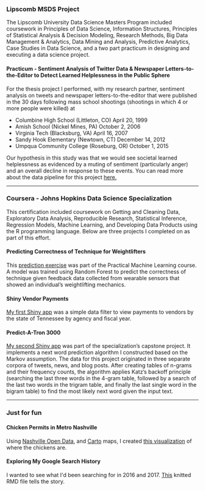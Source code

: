 ### Lipscomb MSDS Project
The Lipscomb University Data Science Masters Program included coursework in Principles of Data Science, Information Structures, Principles of Statistical Analysis &amp; Decision Modeling, Research Methods, Big Data Management &amp; Analytics, Data Mining and Analysis, Predictive Analytics, Case Studies in Data Science, and a two part practicum in designing and executing a data science project. 

#### Practicum - Sentiment Analysis of Twitter Data &amp; Newspaper Letters-to-the-Editor to Detect Learned Helplessness in the Public Sphere
For the thesis project I performed, with my research partner, sentiment analysis on tweets and newspaper letters-to-the-editor that were published in the 30 days following mass school shootings (shootings in which 4 or more people were killed) at
 - Columbine High School (Littleton, CO) April 20, 1999
 - Amish School (Nickel Mines, PA) October 2, 2006
 - Virginia Tech (Blacksburg, VA) April 16, 2007
 - Sandy Hook Elementary (Newtown, CT) December 14, 2012
 - Umpqua Community College (Roseburg, OR) October 1, 2015

Our hypothesis in this study was that we would see societal learned helplessness as evidenced by a muting of sentiment (particularly anger) and an overall decline in response to these events. You can read more about the data pipeline for this project [here.](http://bit.ly/schoolshootingdata)

<hr>

### Coursera - Johns Hopkins Data Science Specialization
This certification included coursework on Getting and Cleaning Data, Exploratory Data Analysis, Reproducible Research, Statistical Inference, Regression Models, Machine Learning, and Developing Data Products using the R programming language. Below are three projects I completed on as part of this effort.

#### Predicting Correctness of Technique for Weightlifters
This [prediction exercise](/PML_Project.html) was part of the Practical Machine Learning course. A model was trained using Random Forest to predict the correctness of technique given feedback data collected from wearable sensors that showed an individual’s weightlifting mechanics.

#### Shiny Vendor Payments
[My first Shiny app](https://marylvv.shinyapps.io/Shiny-VendorPayments/) was a simple data filter to view payments to vendors by the state of Tennessee by agency and fiscal year.


#### Predict-A-Tron 3000
[My second Shiny app](https://marylvv.shinyapps.io/PredictATron3000/) was part of the specialization’s capstone project. It implements a next word prediction algorithm I constructed based on the Markov assumption. The data for this project originated in three separate corpora of tweets, news, and blog posts. After creating tables of n-grams and their frequency counts, the algorithm applies Katz’s backoff principle (searching the last three words in the 4-gram table, followed by a search of the last two words in the trigram table, and finally the last single word in the bigram table) to find the most likely next word given the input text. 

<hr>

### Just for fun

#### Chicken Permits in Metro Nashville
Using [Nashville Open Data](https://data.nashville.gov/), and [Carto](https://carto.com/) maps, I created [this visualization](https://bit.ly/nashvillechickens) of where the chickens are.

#### Exploring My Google Search History
I wanted to see what I'd been searching for in 2016 and 2017. [This](https://github.com/MaryLvV/Search-Me/blob/master/google_search.html) knitted RMD file tells the story.